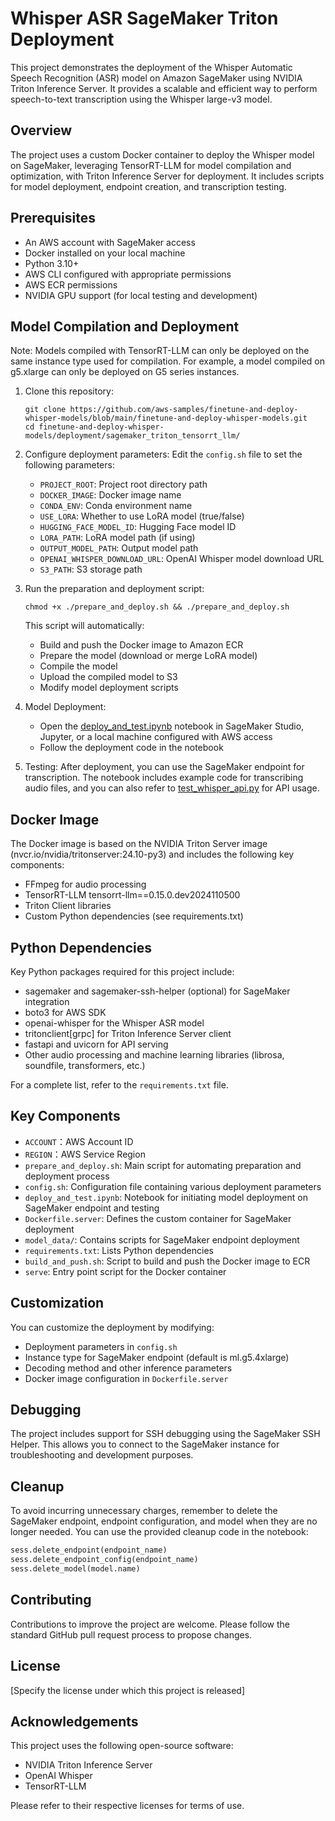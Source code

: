 # Whisper ASR SageMaker Triton Deployment

This project demonstrates the deployment of the Whisper Automatic Speech Recognition (ASR) model on Amazon SageMaker using NVIDIA Triton Inference Server. It provides a scalable and efficient way to perform speech-to-text transcription using the Whisper large-v3 model.

## Overview

The project uses a custom Docker container to deploy the Whisper model on SageMaker, leveraging TensorRT-LLM for model compilation and optimization, with Triton Inference Server for deployment. It includes scripts for model deployment, endpoint creation, and transcription testing.

## Prerequisites

- An AWS account with SageMaker access
- Docker installed on your local machine
- Python 3.10+
- AWS CLI configured with appropriate permissions
- AWS ECR permissions
- NVIDIA GPU support (for local testing and development)

## Model Compilation and Deployment

Note: Models compiled with TensorRT-LLM can only be deployed on the same instance type used for compilation. For example, a model compiled on g5.xlarge can only be deployed on G5 series instances.

1. Clone this repository:
   ```
   git clone https://github.com/aws-samples/finetune-and-deploy-whisper-models/blob/main/finetune-and-deploy-whisper-models.git
   cd finetune-and-deploy-whisper-models/deployment/sagemaker_triton_tensorrt_llm/
   ```

2. Configure deployment parameters:
   Edit the `config.sh` file to set the following parameters:
   - `PROJECT_ROOT`: Project root directory path
   - `DOCKER_IMAGE`: Docker image name
   - `CONDA_ENV`: Conda environment name
   - `USE_LORA`: Whether to use LoRA model (true/false)
   - `HUGGING_FACE_MODEL_ID`: Hugging Face model ID
   - `LORA_PATH`: LoRA model path (if using)
   - `OUTPUT_MODEL_PATH`: Output model path
   - `OPENAI_WHISPER_DOWNLOAD_URL`: OpenAI Whisper model download URL
   - `S3_PATH`: S3 storage path

3. Run the preparation and deployment script:
   ```
   chmod +x ./prepare_and_deploy.sh && ./prepare_and_deploy.sh
   ```
   This script will automatically:
   - Build and push the Docker image to Amazon ECR
   - Prepare the model (download or merge LoRA model)
   - Compile the model
   - Upload the compiled model to S3
   - Modify model deployment scripts

4. Model Deployment:
   - Open the [deploy_and_test.ipynb](https://github.com/aws-samples/finetune-and-deploy-whisper-models/blob/main/finetune-and-deploy-whisper-models/deployment/sagemaker_triton_tensorrt_llm/deploy_and_test.ipynb) notebook in SageMaker Studio, Jupyter, or a local machine configured with AWS access
   - Follow the deployment code in the notebook

5. Testing:
   After deployment, you can use the SageMaker endpoint for transcription. The notebook includes example code for transcribing audio files, and you can also refer to [test_whisper_api.py](https://github.com/aws-samples/finetune-and-deploy-whisper-models/blob/main/finetune-and-deploy-whisper-models/deployment/sagemaker_triton_tensorrt_llm/test_whisper_api.py) for API usage.

## Docker Image

The Docker image is based on the NVIDIA Triton Server image (nvcr.io/nvidia/tritonserver:24.10-py3) and includes the following key components:

- FFmpeg for audio processing
- TensorRT-LLM tensorrt-llm==0.15.0.dev2024110500
- Triton Client libraries
- Custom Python dependencies (see requirements.txt)

## Python Dependencies

Key Python packages required for this project include:

- sagemaker and sagemaker-ssh-helper (optional) for SageMaker integration
- boto3 for AWS SDK
- openai-whisper for the Whisper ASR model
- tritonclient[grpc] for Triton Inference Server client
- fastapi and uvicorn for API serving
- Other audio processing and machine learning libraries (librosa, soundfile, transformers, etc.)

For a complete list, refer to the `requirements.txt` file.

## Key Components

- `ACCOUNT`：AWS Account ID
- `REGION`：AWS Service Region
- `prepare_and_deploy.sh`: Main script for automating preparation and deployment process
- `config.sh`: Configuration file containing various deployment parameters
- `deploy_and_test.ipynb`: Notebook for initiating model deployment on SageMaker endpoint and testing
- `Dockerfile.server`: Defines the custom container for SageMaker deployment
- `model_data/`: Contains scripts for SageMaker endpoint deployment
- `requirements.txt`: Lists Python dependencies
- `build_and_push.sh`: Script to build and push the Docker image to ECR
- `serve`: Entry point script for the Docker container

## Customization

You can customize the deployment by modifying:
- Deployment parameters in `config.sh`
- Instance type for SageMaker endpoint (default is ml.g5.4xlarge)
- Decoding method and other inference parameters
- Docker image configuration in `Dockerfile.server`

## Debugging

The project includes support for SSH debugging using the SageMaker SSH Helper. This allows you to connect to the SageMaker instance for troubleshooting and development purposes.

## Cleanup

To avoid incurring unnecessary charges, remember to delete the SageMaker endpoint, endpoint configuration, and model when they are no longer needed. You can use the provided cleanup code in the notebook:

```python
sess.delete_endpoint(endpoint_name)
sess.delete_endpoint_config(endpoint_name)
sess.delete_model(model.name)
```

## Contributing

Contributions to improve the project are welcome. Please follow the standard GitHub pull request process to propose changes.

## License

[Specify the license under which this project is released]

## Acknowledgements

This project uses the following open-source software:
- NVIDIA Triton Inference Server
- OpenAI Whisper
- TensorRT-LLM

Please refer to their respective licenses for terms of use.
